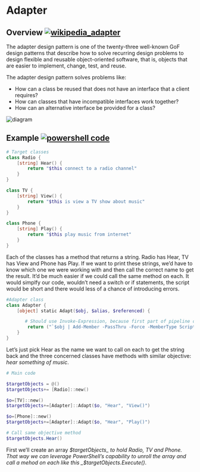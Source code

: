 # Adapter
## Overview          [![wikipedia_adapter](https://img.shields.io/badge/-Wikipedia-black?logo=Wikipedia)](https://en.wikipedia.org/wiki/Adapter_pattern)
The adapter design pattern is one of the twenty-three well-known GoF design patterns that describe how to solve recurring design problems to design flexible and reusable object-oriented software, that is, objects that are easier to implement, change, test, and reuse.

The adapter design pattern solves problems like:

* How can a class be reused that does not have an interface that a client requires?
* How can classes that have incompatible interfaces work together?
* How can an alternative interface be provided for a class?

![diagram](https://upload.wikimedia.org/wikipedia/commons/3/35/ClassAdapter.png)

## Example [![powershell code](https://img.shields.io/badge/download-PowerShell%20code-blue)](./Adapter.ps1)
```powershell
# Target classes
class Radio {
    [string] Hear() {
        return "$this connect to a radio channel"
    }
}

class TV {
    [string] View() {
        return "$this is view a TV show about music"
    }
}

class Phone {
    [string] Play() {
        return "$this play music from internet"
    }
}
```

Each of the classes has a method that returns a string. Radio has Hear, TV has View and Phone has Play. If we want to print these strings, we’d have to know which one we were working with and then call the correct name to get the result. It’d be much easier if we could call the same method on each. It would simplfy our code, wouldn’t need a switch or if statements, the script would be short and there would less of a chance of introducing errors.

```powershell
#Adapter class
class Adapter {
    [object] static Adapt($obj, $alias, $referenced) {

       # Should use Invoke-Expression, because first part of pipeline don't works alone
        return ("`$obj | Add-Member -PassThru -Force -MemberType ScriptMethod -Name $alias -Value {`$this.$referenced}") | Invoke-Expression
    }
}
```

Let’s just pick Hear as the name we want to call on each to get the string back and the three concerned classes have methods with similar objective: _hear something of music_. 

```powershell
# Main code

$targetObjects = @()
$targetObjects+= [Radio]::new()

$o=[TV]::new()
$targetObjects+=[Adapter]::Adapt($o, "Hear", "View()")

$o=[Phone]::new()
$targetObjects+=[Adapter]::Adapt($o, "Hear", "Play()")

# Call same objective method
$targetObjects.Hear()
```
First we’ll create an array _$targetObjects_ to hold Radio, TV and Phone. That way we can leverage PowerShell’s capability to unroll the array and call a mehod on each like this _$targetObjects.Execute()_.

